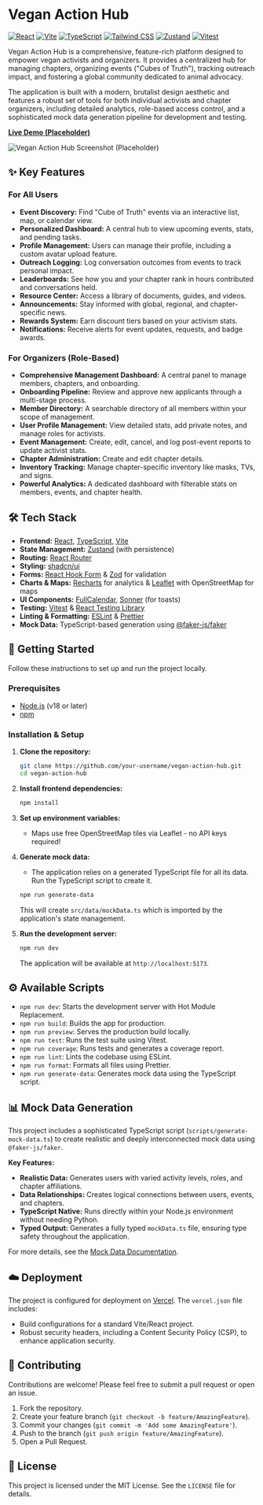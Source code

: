 # Vegan Action Hub

[![React](https://img.shields.io/badge/React-19.1-blue?logo=react)](https://reactjs.org/)
[![Vite](https://img.shields.io/badge/Vite-7.1-purple?logo=vite)](https://vitejs.dev/)
[![TypeScript](https://img.shields.io/badge/TypeScript-5.9-blue?logo=typescript)](https://www.typescriptlang.org/)
[![Tailwind CSS](https://img.shields.io/badge/Tailwind_CSS-4.1-38B2AC?logo=tailwind-css)](https://tailwindcss.com/)
[![Zustand](https://img.shields.io/badge/Zustand-5.0-orange)](https://github.com/pmndrs/zustand)
[![Vitest](https://img.shields.io/badge/Vitest-3.2-yellowgreen?logo=vitest)](https://vitest.dev/)

Vegan Action Hub is a comprehensive, feature-rich platform designed to empower vegan activists and organizers. It provides a centralized hub for managing chapters, organizing events ("Cubes of Truth"), tracking outreach impact, and fostering a global community dedicated to animal advocacy.

The application is built with a modern, brutalist design aesthetic and features a robust set of tools for both individual activists and chapter organizers, including detailed analytics, role-based access control, and a sophisticated mock data generation pipeline for development and testing.

**[Live Demo (Placeholder)](#)**

![Vegan Action Hub Screenshot (Placeholder)](https://via.placeholder.com/800x450.png?text=Vegan+Action+Hub+Dashboard)

## ✨ Key Features

### For All Users

- **Event Discovery:** Find "Cube of Truth" events via an interactive list, map, or calendar view.
- **Personalized Dashboard:** A central hub to view upcoming events, stats, and pending tasks.
- **Profile Management:** Users can manage their profile, including a custom avatar upload feature.
- **Outreach Logging:** Log conversation outcomes from events to track personal impact.
- **Leaderboards:** See how you and your chapter rank in hours contributed and conversations held.
- **Resource Center:** Access a library of documents, guides, and videos.
- **Announcements:** Stay informed with global, regional, and chapter-specific news.
- **Rewards System:** Earn discount tiers based on your activism stats.
- **Notifications:** Receive alerts for event updates, requests, and badge awards.

### For Organizers (Role-Based)

- **Comprehensive Management Dashboard:** A central panel to manage members, chapters, and onboarding.
- **Onboarding Pipeline:** Review and approve new applicants through a multi-stage process.
- **Member Directory:** A searchable directory of all members within your scope of management.
- **User Profile Management:** View detailed stats, add private notes, and manage roles for activists.
- **Event Management:** Create, edit, cancel, and log post-event reports to update activist stats.
- **Chapter Administration:** Create and edit chapter details.
- **Inventory Tracking:** Manage chapter-specific inventory like masks, TVs, and signs.
- **Powerful Analytics:** A dedicated dashboard with filterable stats on members, events, and chapter health.

## 🛠️ Tech Stack

- **Frontend:** [React](https://reactjs.org/), [TypeScript](https://www.typescriptlang.org/), [Vite](https://vitejs.dev/)
- **State Management:** [Zustand](https://github.com/pmndrs/zustand) (with persistence)
- **Routing:** [React Router](https://reactrouter.com/)
- **Styling:** [shadcn/ui](https://ui.shadcn.com/)
- **Forms:** [React Hook Form](https://react-hook-form.com/) & [Zod](https://zod.dev/) for validation
- **Charts & Maps:** [Recharts](https://recharts.org/) for analytics & [Leaflet](https://leafletjs.com/) with OpenStreetMap for maps
- **UI Components:** [FullCalendar](https://fullcalendar.io/), [Sonner](https://sonner.emilkowal.ski/) (for toasts)
- **Testing:** [Vitest](https://vitest.dev/) & [React Testing Library](https://testing-library.com/)
- **Linting & Formatting:** [ESLint](https://eslint.org/) & [Prettier](https://prettier.io/)
- **Mock Data:** TypeScript-based generation using [@faker-js/faker](https://fakerjs.dev/)

## 🚀 Getting Started

Follow these instructions to set up and run the project locally.

### Prerequisites

- [Node.js](https://nodejs.org/) (v18 or later)
- [npm](https://www.npmjs.com/)

### Installation & Setup

1.  **Clone the repository:**

    ```bash
    git clone https://github.com/your-username/vegan-action-hub.git
    cd vegan-action-hub
    ```

2.  **Install frontend dependencies:**

    ```bash
    npm install
    ```

3.  **Set up environment variables:**
    - Maps use free OpenStreetMap tiles via Leaflet - no API keys required!

4.  **Generate mock data:**
    - The application relies on a generated TypeScript file for all its data. Run the TypeScript script to create it.

    ```bash
    npm run generate-data
    ```

    This will create `src/data/mockData.ts` which is imported by the application's state management.

5.  **Run the development server:**
    ```bash
    npm run dev
    ```
    The application will be available at `http://localhost:5173`.

## ⚙️ Available Scripts

- `npm run dev`: Starts the development server with Hot Module Replacement.
- `npm run build`: Builds the app for production.
- `npm run preview`: Serves the production build locally.
- `npm run test`: Runs the test suite using Vitest.
- `npm run coverage`: Runs tests and generates a coverage report.
- `npm run lint`: Lints the codebase using ESLint.
- `npm run format`: Formats all files using Prettier.
- `npm run generate-data`: Generates mock data using the TypeScript script.

## 📊 Mock Data Generation

This project includes a sophisticated TypeScript script (`scripts/generate-mock-data.ts`) to create realistic and deeply interconnected mock data using `@faker-js/faker`.

**Key Features:**

- **Realistic Data:** Generates users with varied activity levels, roles, and chapter affiliations.
- **Data Relationships:** Creates logical connections between users, events, and chapters.
- **TypeScript Native:** Runs directly within your Node.js environment without needing Python.
- **Typed Output:** Generates a fully typed `mockData.ts` file, ensuring type safety throughout the application.

For more details, see the [Mock Data Documentation](./README_MOCK_DATA.md).

## ☁️ Deployment

The project is configured for deployment on [Vercel](https://vercel.com/). The `vercel.json` file includes:

- Build configurations for a standard Vite/React project.
- Robust security headers, including a Content Security Policy (CSP), to enhance application security.

## 🤝 Contributing

Contributions are welcome! Please feel free to submit a pull request or open an issue.

1.  Fork the repository.
2.  Create your feature branch (`git checkout -b feature/AmazingFeature`).
3.  Commit your changes (`git commit -m 'Add some AmazingFeature'`).
4.  Push to the branch (`git push origin feature/AmazingFeature`).
5.  Open a Pull Request.

## 📄 License

This project is licensed under the MIT License. See the `LICENSE` file for details.
